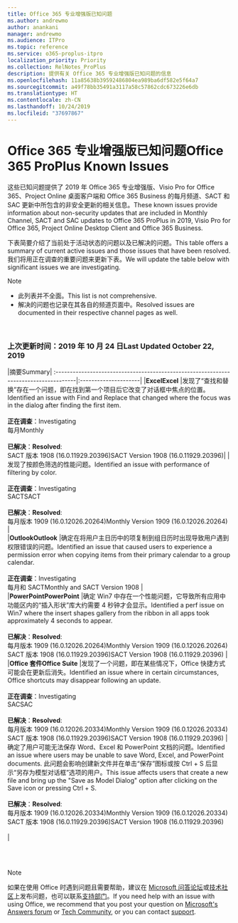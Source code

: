 ```yaml
---
title: Office 365 专业增强版已知问题
ms.author: andrewmo
author: anankani
manager: andrewmo
ms.audience: ITPro
ms.topic: reference
ms.service: o365-proplus-itpro
localization_priority: Priority
ms.collection: RelNotes_ProPlus
description: 提供有关 Office 365 专业增强版已知问题的信息
ms.openlocfilehash: 11a85638b39592486804ea989ba6df582e5f64a7
ms.sourcegitcommit: a49f78bb35491a3117a58c57862cdc673226e6db
ms.translationtype: HT
ms.contentlocale: zh-CN
ms.lasthandoff: 10/24/2019
ms.locfileid: "37697867"
---
```

# <a name="office-365-proplus-known-issues"></a><span data-ttu-id="1c80f-103">Office 365 专业增强版已知问题</span><span class="sxs-lookup"><span data-stu-id="1c80f-103">Office 365 ProPlus Known Issues</span></span>

<span data-ttu-id="1c80f-104">这些已知问题提供了 2019 年 Office 365 专业增强版、Visio Pro for Office 365、Project Online 桌面客户端和 Office 365 Business 的每月频道、SACT 和 SAC 更新中所包含的非安全更新的相关信息。</span><span class="sxs-lookup"><span data-stu-id="1c80f-104">These known issues provide information about non-security updates that are included in Monthly Channel, SACT and SAC updates to Office 365 ProPlus in 2019, Visio Pro for Office 365, Project Online Desktop Client and Office 365 Business.</span></span>

<span data-ttu-id="1c80f-105">下表简要介绍了当前处于活动状态的问题以及已解决的问题。</span><span class="sxs-lookup"><span data-stu-id="1c80f-105">This table offers a summary of current active issues and those issues that have been resolved.</span></span>  <span data-ttu-id="1c80f-106">我们将用正在调查的重要问题来更新下表。</span><span class="sxs-lookup"><span data-stu-id="1c80f-106">We will update the table below with significant issues we are investigating.</span></span>

> [!NOTE]
>- <span data-ttu-id="1c80f-107">此列表并不全面。</span><span class="sxs-lookup"><span data-stu-id="1c80f-107">This list is not comprehensive.</span></span>
>- <span data-ttu-id="1c80f-108">解决的问题也记录在其各自的频道页面中。</span><span class="sxs-lookup"><span data-stu-id="1c80f-108">Resolved issues are documented in their respective channel pages as well.</span></span>

<br>

### <a name="last-updated-october-24-2019"></a><span data-ttu-id="1c80f-109">上次更新时间：2019 年 10 月 24 日</span><span class="sxs-lookup"><span data-stu-id="1c80f-109">Last Updated October 22, 2019</span></span>

|<span data-ttu-id="1c80f-110">摘要</span><span class="sxs-lookup"><span data-stu-id="1c80f-110">Summary</span></span>|
:-------------------------------------------------------------------------------------|:---------------------|
|<span data-ttu-id="1c80f-111">**Excel**</span><span class="sxs-lookup"><span data-stu-id="1c80f-111">**Excel**</span></span>
|<span data-ttu-id="1c80f-112">发现了“查找和替换”存在一个问题，即在找到第一个项目后它改变了对话框中焦点的位置。</span><span class="sxs-lookup"><span data-stu-id="1c80f-112">Identified an issue with Find and Replace that changed where the focus was in the dialog after finding the first item.</span></span> <br><br> <span data-ttu-id="1c80f-113">**正在调查**：</span><span class="sxs-lookup"><span data-stu-id="1c80f-113">Investigating</span></span> <br><span data-ttu-id="1c80f-114">每月</span><span class="sxs-lookup"><span data-stu-id="1c80f-114">Monthly</span></span><br> <br><span data-ttu-id="1c80f-115">**已解决**：</span><span class="sxs-lookup"><span data-stu-id="1c80f-115">**Resolved**:</span></span> <br> <span data-ttu-id="1c80f-116">SACT 版本 1908 (16.0.11929.20396)</span><span class="sxs-lookup"><span data-stu-id="1c80f-116">SACT Version 1908 (16.0.11929.20396)</span></span>|
|<span data-ttu-id="1c80f-117">发现了按颜色筛选的性能问题。</span><span class="sxs-lookup"><span data-stu-id="1c80f-117">Identified an issue with performance of filtering by color.</span></span> <br><br> <span data-ttu-id="1c80f-118">**正在调查**：</span><span class="sxs-lookup"><span data-stu-id="1c80f-118">Investigating</span></span> <br><span data-ttu-id="1c80f-119">SACT</span><span class="sxs-lookup"><span data-stu-id="1c80f-119">SACT</span></span><br> <br><span data-ttu-id="1c80f-120">**已解决**：</span><span class="sxs-lookup"><span data-stu-id="1c80f-120">**Resolved**:</span></span> <br> <span data-ttu-id="1c80f-121">每月版本 1909 (16.0.12026.20264)</span><span class="sxs-lookup"><span data-stu-id="1c80f-121">Monthly Version 1909 (16.0.12026.20264)</span></span>
|<br>
|<span data-ttu-id="1c80f-122">**Outlook**</span><span class="sxs-lookup"><span data-stu-id="1c80f-122">**Outlook**</span></span>
|<span data-ttu-id="1c80f-123">确定在将用户主日历中的项复制到组日历时出现导致用户遇到权限错误的问题。</span><span class="sxs-lookup"><span data-stu-id="1c80f-123">Identified an issue that caused users to experience a permission error when copying items from their primary calendar to a group calendar.</span></span> <br><br> <span data-ttu-id="1c80f-124">**正在调查**：</span><span class="sxs-lookup"><span data-stu-id="1c80f-124">Investigating</span></span> <br><span data-ttu-id="1c80f-125">每月和 SACT</span><span class="sxs-lookup"><span data-stu-id="1c80f-125">Monthly and SACT Version 1908</span></span>
|<br>
|<span data-ttu-id="1c80f-126">**PowerPoint**</span><span class="sxs-lookup"><span data-stu-id="1c80f-126">**PowerPoint**</span></span>
|<span data-ttu-id="1c80f-127">确定 Win7 中存在一个性能问题，它导致所有应用中功能区内的“插入形状”库大约需要 4 秒钟才会显示。</span><span class="sxs-lookup"><span data-stu-id="1c80f-127">Identified a perf issue on Win7 where the insert shapes gallery from the ribbon in all apps took approximately 4 seconds to appear.</span></span><br><br> <span data-ttu-id="1c80f-128">**已解决**：</span><span class="sxs-lookup"><span data-stu-id="1c80f-128">**Resolved**:</span></span> <br><span data-ttu-id="1c80f-129">每月版本 1909 (16.0.12026.20264)</span><span class="sxs-lookup"><span data-stu-id="1c80f-129">Monthly Version 1909 (16.0.12026.20264)</span></span> <br> <span data-ttu-id="1c80f-130">SACT 版本 1908 (16.0.11929.20396)</span><span class="sxs-lookup"><span data-stu-id="1c80f-130">SACT Version 1908 (16.0.11929.20396)</span></span>
|<br>
|<span data-ttu-id="1c80f-131">**Office 套件**</span><span class="sxs-lookup"><span data-stu-id="1c80f-131">**Office Suite**</span></span>
|<span data-ttu-id="1c80f-132">发现了一个问题，即在某些情况下，Office 快捷方式可能会在更新后消失。</span><span class="sxs-lookup"><span data-stu-id="1c80f-132">Identified an issue where in certain circumstances, Office shortcuts may disappear following an update.</span></span>  <br><br> <span data-ttu-id="1c80f-133">**正在调查**：</span><span class="sxs-lookup"><span data-stu-id="1c80f-133">Investigating</span></span> <br> <span data-ttu-id="1c80f-134">SAC</span><span class="sxs-lookup"><span data-stu-id="1c80f-134">SAC</span></span><br><br> <span data-ttu-id="1c80f-135">**已解决**：</span><span class="sxs-lookup"><span data-stu-id="1c80f-135">**Resolved**:</span></span> <br><span data-ttu-id="1c80f-136">每月版本 1909 (16.0.12026.20334)</span><span class="sxs-lookup"><span data-stu-id="1c80f-136">Monthly Version 1909 (16.0.12026.20334)</span></span> <br> <span data-ttu-id="1c80f-137">SACT 版本 1908 (16.0.11929.20396)</span><span class="sxs-lookup"><span data-stu-id="1c80f-137">SACT Version 1908 (16.0.11929.20396)</span></span>
|<span data-ttu-id="1c80f-138">确定了用户可能无法保存 Word、Excel 和 PowerPoint 文档的问题。</span><span class="sxs-lookup"><span data-stu-id="1c80f-138">Identified an issue where users may be unable to save Word, Excel, and PowerPoint documents.</span></span>  <span data-ttu-id="1c80f-139">此问题会影响创建新文件并在单击“保存”图标或按 Ctrl + S 后显示“另存为模型对话框”选项的用户。</span><span class="sxs-lookup"><span data-stu-id="1c80f-139">This issue affects users that create a new file and bring up the "Save as Model Dialog" option after clicking on the Save icon or pressing Ctrl + S.</span></span><br><br> <span data-ttu-id="1c80f-140">**已解决**：</span><span class="sxs-lookup"><span data-stu-id="1c80f-140">**Resolved**:</span></span> <br><span data-ttu-id="1c80f-141">每月版本 1909 (16.0.12026.20334)</span><span class="sxs-lookup"><span data-stu-id="1c80f-141">Monthly Version 1909 (16.0.12026.20334)</span></span> <br> <span data-ttu-id="1c80f-142">SACT 版本 1908 (16.0.11929.20396)</span><span class="sxs-lookup"><span data-stu-id="1c80f-142">SACT Version 1908 (16.0.11929.20396)</span></span><br><br>
|



<br>
<br>

> [!NOTE]
> <span data-ttu-id="1c80f-143">如果在使用 Office 时遇到问题且需要帮助，建议在 [Microsoft 问答论坛](https://answers.microsoft.com/)或[技术社区](https://techcommunity.microsoft.com/)上发布问题，也可以联系[支持部门](https://support.microsoft.com/contactus)。</span><span class="sxs-lookup"><span data-stu-id="1c80f-143">If you need help with an issue with using Office, we recommend that you post your question on [Microsoft's Answers forum](https://answers.microsoft.com/) or [Tech Community](https://techcommunity.microsoft.com/), or you can contact [support](https://support.microsoft.com/contactus).</span></span>
